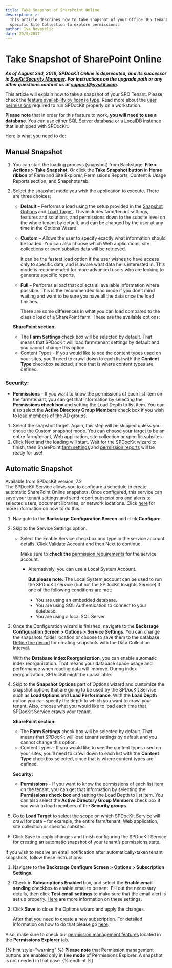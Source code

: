 ```yaml
---
title: Take Snapshot of SharePoint Online
description: >-
  This article describes how to take snapshot of your Office 365 tenant or a
  specific Site Collection to explore permissions.
author: Iva Novoselic
date: 25/5/2017
---
```


# Take Snapshot of SharePoint Online

_**As of August 2nd, 2018, SPDocKit Online is deprecated, and its successor is**_ [_**SysKit Security Manager**_](https://www.syskit.com/products/security-manager/)_**.**_ _**For instructions on the upgrade path or any other questions contact us at**_ [_**support@syskit.com**_](mailto:support@syskit.com)_**.**_

This article will explain how to take a snapshot of your SPO Tenant. Please check the [feature availability by license type](https://www.spdockit.com/orders/#online). Read more about the [user permissions](../requirements/sharepoint-online-user-permissions-requirements.md) required to run SPDocKit properly on a workstation.

**Please note** that in order for this feature to work, **you will need to use a database**. You can use either [SQL Server database](../configuration/configure-spdockit-database.md) or a [LocalDB instance](../configuration/configure-localdb.md) that is shipped with SPDocKit.

Here is what you need to do:

## Manual Snapshot

1. You can start the loading process \(snapshot\) from Backstage. **File &gt; Actions &gt; Take Snapshot**. Or click the **Take Snapshot button** in **Home ribbon** of Farm and Site Explorer, Permissions Reports, Content & Usage Reports section, and Snapshots tab.
2. Select the snapshot mode you wish the application to execute. There are three choices:

   * **Default** – Performs a load using the setup provided in the [Snapshot Options](../get-to-know-spdockit/backstage-screen/options-wizard.md) and [Load Target](../get-to-know-spdockit/backstage-screen/options-wizard.md). This includes farm/tenant settings, features and solutions, and permissions down to the subsite level on the whole tenant by default, and can be changed by the user at any time in the Options Wizard.
   * **Custom** – Allows the user to specify exactly what information should be loaded. You can also choose which Web applications, site collections or even subsites data will be retrieved.

     It can be the fastest load option if the user wishes to have access only to specific data, and is aware what data he is interested in. This mode is recommended for more advanced users who are looking to generate specific reports.

   * **Full** – Performs a load that collects all available information where possible. This is the recommended load mode if you don’t mind waiting and want to be sure you have all the data once the load finishes.

     There are some differences in what you can load compared to the classic load of a SharePoint farm. These are the available options:

   **SharePoint section:**

   * The **Farm Settings** check box will be selected by default. That means that SPDocKit will load farm/tenant settings by default and you cannot change this option. 
   * Content Types - If you would like to see the content types used on your sites, you’ll need to crawl down to each list with the **Content Type** checkbox selected, since that is where content types are defined.

### Security:

* **Permissions** - If you want to know the permissions of each list item on the farm/tenant, you can get that information by selecting the **Permissions check box** and setting the Load Depth to list item. You can also select the **Active Directory Group Members** check box if you wish to load members of the AD groups. 

1. Select the snapshot target. Again, this step will be skipped unless you chose the Custom snapshot mode. You can choose your target to be an entire farm/tenant, Web application, site collection or specific subsites.
2. Click Next and the loading will start. Wait for the SPDocKit wizard to finish, then SharePoint [farm settings](../get-to-know-spdockit/farm-explorer-screen/farm-explorer-reports.md) and [permission reports](../get-to-know-spdockit/permissions-reports-screen.md) will be ready for use!

## Automatic Snapshot

Available from SPDocKit version: 7.2  
The SPDocKit Service allows you to configure a schedule to create automatic SharePoint Online snapshots. Once configured, this service can save your tenant settings and send report subscriptions and alerts to selected users, document libraries, or network locations. Click [here](../how-to/subscriptions-and-alerts/create-new-subscription.md) for more information on how to do this.

1. Navigate to the **Backstage Configuration Screen** and click **Configure**.
2. Skip to the Service Settings option.
   * Select the Enable Service checkbox and type in the service account details. Click Validate Account and then Next to continue.  

     Make sure to **check the** [permission requirements](../requirements/sharepoint-online-user-permissions-requirements.md) for the service account.   

     * Alternatively, you can use a Local System Account.  

       **But please note:** The Local System account can be used to run the SPDocKit service \(but not the SPDocKit Insights Service\) if one of the following conditions are met:

       * You are using an embedded database.
       * You are using SQL Authentication to connect to your database.
       * You are using a local SQL Server.  
3. Once the Configuration wizard is finished, navigate to the **Backstage Configuration Screen &gt; Options &gt; Service Settings**. You can change the snapshots folder location or choose to save them to the database. [Define the period](../get-to-know-spdockit/backstage-screen/options-wizard.md) for creating snapshots with the Data Collection Interval.

   With the **Database Index Reorganization**, you can enable automatic index reorganization. That means your database space usage and performance when reading data will improve. During index reorganization, SPDocKit might be unavailable.

4. Skip to the **Snapshot Options** part of Options wizard and customize the snapshot options that are going to be used by the SPDocKit Service such as **Load Options** and **Load Performance**. With the **Load Depth** option you can specify the depth to which you want to crawl your tenant. Also, choose what you would like to load each time that SPDocKit Service crawls your tenant.

   **SharePoint section:**

   * The **Farm Settings** check box will be selected by default. That means that SPDocKit will load tenant settings by default and you cannot change this option. 
   * Content Types - If you would like to see the content types used on your sites, you’ll need to crawl down to each list with the **Content Type** checkbox selected, since that is where content types are defined.

   **Security:**

   * **Permissions** - If you want to know the permissions of each list item on the tenant, you can get that information by selecting the **Permissions check box** and setting the Load Depth to list item. You can also select the **Active Directory Group Members** check box if you wish to load members of the **Security groups**. 

5. Go to **Load Target** to select the scope on which SPDocKit Service will crawl for data – for example, the entire farm/tenant, Web application, site collection or specific subsites.
6. Click Save to apply changes and finish configuring the SPDocKit Service for creating an automatic snapshot of your tenant’s permissions state.

If you wish to receive an email notification after automatically-taken tenant snapshots, follow these instructions:

1. Navigate to the **Backstage Configure Screen &gt; Options &gt; Subscription Settings.**
2. Check in **Subscriptions Enabled** box, and select the **Enable email sending** checkbox to enable email to be sent. Fill out the necessary details, then click **Test email settings** to make sure that the email alert is set up properly. [Here](../get-to-know-spdockit/backstage-screen/options-wizard#subscription-settings) are more information on these settings.
3. Click **Save** to close the Options wizard and apply the changes.

   After that you need to create a new subscription. For detailed information on how to do that please go [here](../how-to/subscriptions-and-alerts/create-new-subscription.md).

Also, make sure to check our [permission management features](../permission-management/manage-permissions-ribbon-actions.md) located in the **Permissions Explorer** tab.  


{% hint style="warning" %}
**Please note** that Permission management buttons are enabled only in **live mode** of Permissions Explorer. A snapshot is not needed in that case.
{% endhint %}

